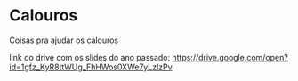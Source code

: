 # Calouros
Coisas pra ajudar os calouros

link do drive com os slides do ano passado: https://drive.google.com/open?id=1gfz_KyR8ttWUg_FhHWos0XWe7yLzlzPv
